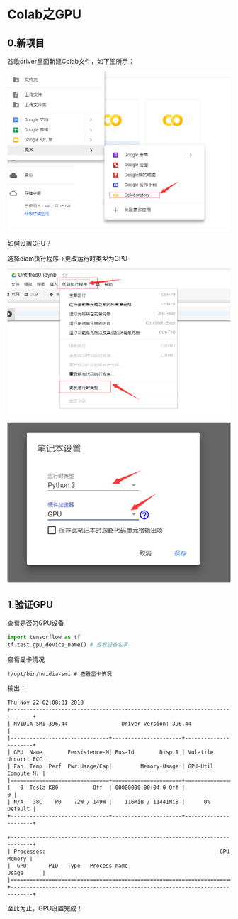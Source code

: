 # Colab之GPU

## 0.新项目

谷歌driver里面新建Colab文件，如下图所示：

![colab](./img/colab.png)

如何设置GPU？

选择diam执行程序->更改运行时类型为GPU

![check](./img/check.png)

![gpu](./img/gpu.png)



## 1.验证GPU

查看是否为GPU设备

```python
import tensorflow as tf
tf.test.gpu_device_name() # 查看设备名字
```

查看显卡情况

```
!/opt/bin/nvidia-smi # 查看显卡情况
```

输出：

```
Thu Nov 22 02:08:31 2018       
+-----------------------------------------------------------------------------+
| NVIDIA-SMI 396.44                 Driver Version: 396.44                    |
|-------------------------------+----------------------+----------------------+
| GPU  Name        Persistence-M| Bus-Id        Disp.A | Volatile Uncorr. ECC |
| Fan  Temp  Perf  Pwr:Usage/Cap|         Memory-Usage | GPU-Util  Compute M. |
|===============================+======================+======================|
|   0  Tesla K80           Off  | 00000000:00:04.0 Off |                    0 |
| N/A   38C    P0    72W / 149W |    116MiB / 11441MiB |      0%      Default |
+-------------------------------+----------------------+----------------------+
                                                                               
+-----------------------------------------------------------------------------+
| Processes:                                                       GPU Memory |
|  GPU       PID   Type   Process name                             Usage      |
|=============================================================================|
+-----------------------------------------------------------------------------+
```

至此为止，GPU设置完成！